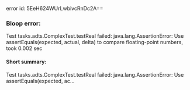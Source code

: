 error id: 5EeH624WUrLwbivcRnDc2A==
### Bloop error:

Test tasks.adts.ComplexTest.testReal failed: java.lang.AssertionError: Use assertEquals(expected, actual, delta) to compare floating-point numbers, took 0.002 sec
#### Short summary: 

Test tasks.adts.ComplexTest.testReal failed: java.lang.AssertionError: Use assertEquals(expected, ac...
